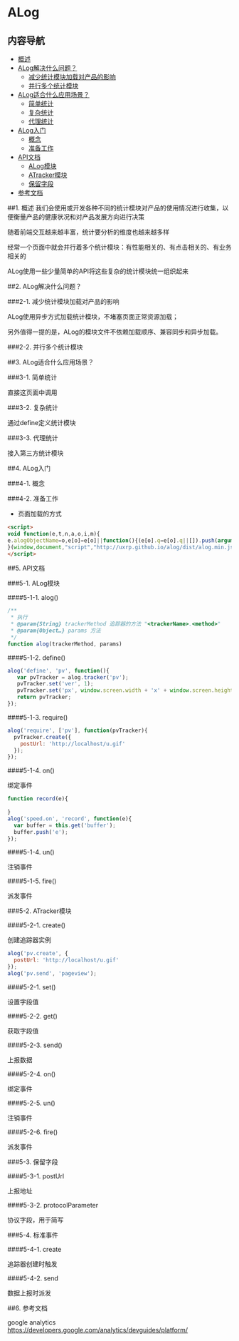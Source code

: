 ALog
=======

## 内容导航
 * [概述](#1-)
 * [ALog解决什么问题？](#2-)
    * [减少统计模块加载对产品的影响](#2-1-)
    * [并行多个统计模块](#2-2-)
 * [ALog适合什么应用场景？](#3-)
    * [简单统计](#3-1-)
    * [复杂统计](#3-2-)
    * [代理统计](#3-3-)
 * [ALog入门](#4-)
    * [概念](#4-1-)
    * [准备工作](#4-2-)
 * [API文档](#5-)
    * [ALog模块](#5-1-)
    * [ATracker模块](#5-2-)
    * [保留字段](#5-3-)
 * [参考文档](#6-)

##1. 概述
我们会使用或开发各种不同的统计模块对产品的使用情况进行收集，以便衡量产品的健康状况和对产品发展方向进行决策

随着前端交互越来越丰富，统计要分析的维度也越来越多样

经常一个页面中就会并行着多个统计模块：有性能相关的、有点击相关的、有业务相关的

ALog使用一些少量简单的API将这些复杂的统计模块统一组织起来


##2. ALog解决什么问题？

###2-1. 减少统计模块加载对产品的影响

ALog使用异步方式加载统计模块，不堵塞页面正常资源加载；

另外值得一提的是，ALog的模块文件不依赖加载顺序、兼容同步和异步加载。

###2-2. 并行多个统计模块

##3. ALog适合什么应用场景？

###3-1. 简单统计

直接这页面中调用

###3-2. 复杂统计

通过define定义统计模块

###3-3. 代理统计

接入第三方统计模块

##4. ALog入门

###4-1. 概念

###4-2. 准备工作
+ 页面加载的方式

```html
<script>
void function(e,t,n,a,o,i,m){
e.alogObjectName=o,e[o]=e[o]||function(){(e[o].q=e[o].q||[]).push(arguments)},e[o].l=e[o].l||+new Date,i=t.createElement(n),i.asyn=1,i.src=a,m=t.getElementsByTagName(n)[0],m.parentNode.insertBefore(i,m)
}(window,document,"script","http://uxrp.github.io/alog/dist/alog.min.js","alog");
</script>
```

##5. API文档

###5-1. ALog模块

####5-1-1. alog()

```javascript
/**
 * 执行
 * @param{String} trackerMethod 追踪器的方法 "<trackerName>.<method>"
 * @param{Object…} params 方法
 */
function alog(trackerMethod, params)
```

####5-1-2. define()

```javascript
alog('define', 'pv', function(){
   var pvTracker = alog.tracker('pv');
   pvTracker.set('ver', 1);
   pvTracker.set('px', window.screen.width + 'x' + window.screen.height);
   return pvTracker;
});
```

####5-1-3. require()

```javascript
alog('require', ['pv'], function(pvTracker){
  pvTracker.create({
    postUrl: 'http://localhost/u.gif'
  });
});
```

####5-1-4. on()

绑定事件

```javascript
function record(e){
 
}
alog('speed.on', 'record', function(e){
  var buffer = this.get('buffer');
  buffer.push('e');
});
```
####5-1-4. un()

注销事件

####5-1-5. fire()

派发事件

###5-2. ATracker模块

####5-2-1. create()

创建追踪器实例

```javascript
alog('pv.create', {
  postUrl: 'http://localhost/u.gif'
});
alog('pv.send', 'pageview');

```

####5-2-1. set()

设置字段值

####5-2-2. get()

获取字段值

####5-2-3. send()

上报数据

####5-2-4. on()

绑定事件

####5-2-5. un()

注销事件

####5-2-6. fire()

派发事件

###5-3. 保留字段

####5-3-1. postUrl

上报地址

####5-3-2. protocolParameter

协议字段，用于简写

###5-4. 标准事件

####5-4-1. create

追踪器创建时触发

####5-4-2. send

数据上报时派发

##6. 参考文档

google analytics https://developers.google.com/analytics/devguides/platform/
